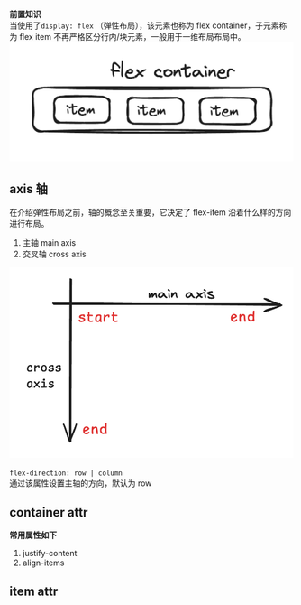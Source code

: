 **前置知识**  
当使用了`display: flex` （弹性布局），该元素也称为 flex container，子元素称为 flex item 不再严格区分行内/块元素，一般用于一维布局布局中。
![flex-desc](../images/flex-desc.png)

## axis 轴

在介绍弹性布局之前，轴的概念至关重要，它决定了 flex-item 沿着什么样的方向进行布局。

1. 主轴 main axis
2. 交叉轴 cross axis

![flex-axis](../images/axis.png)

`flex-direction: row | column `  
通过该属性设置主轴的方向，默认为 row

<script setup>
import Direction from './components/Direction.vue'
</script>

<Direction />

## container attr

**常用属性如下**

1. justify-content
2. align-items

## item attr
